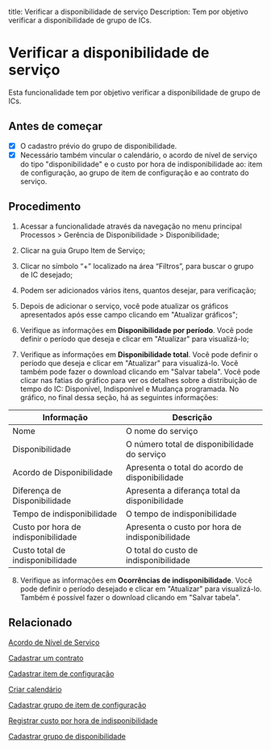 title: Verificar a disponibilidade de serviço
Description: Tem por objetivo verificar a disponibilidade de grupo de ICs.
# Verificar a disponibilidade de serviço

Esta funcionalidade tem por objetivo verificar a disponibilidade de grupo de ICs.

Antes de começar
--------------------

- [x] O cadastro prévio do grupo de disponibilidade.  
- [x] Necessário também vincular o calendário, o acordo de nível de serviço do tipo "disponibilidade" e o custo por hora de
indisponibilidade ao: item de configuração, ao grupo de item de configuração e ao contrato do serviço.

## Procedimento

1.  Acessar a funcionalidade através da navegação no menu principal Processos \>
    Gerência de Disponibilidade \> Disponibilidade;

2.  Clicar na guia Grupo Item de Serviço;

3.  Clicar no símbolo “+” localizado na área “Filtros”, para buscar o grupo de
    IC desejado;

4.  Podem ser adicionados vários itens, quantos desejar, para verificação;

5.  Depois de adicionar o serviço, você pode atualizar os gráficos apresentados após esse campo clicando em "Atualizar gráficos";

6.  Verifique as informações em **Disponibilidade por período**. Você pode definir o período que deseja e clicar em "Atualizar" para visualizá-lo;

7.  Verifique as informações em **Disponibilidade total**. Você pode definir o período que deseja e clicar em "Atualizar" para visualizá-lo. Você também pode fazer o download clicando em "Salvar tabela". Você pode clicar nas fatias do gráfico para ver os detalhes sobre a distribuição de tempo do IC: Disponível, Indisponível e Mudança programada. No gráfico, no final dessa seção, há as seguintes informações:

|Informação|Descrição|
|-----------|-----------|
|Nome|O nome do serviço|
|Disponibilidade|O número total de disponibilidade do serviço|
|Acordo de Disponibilidade|Apresenta o total do acordo de disponibilidade|
|Diferença de Disponibilidade|Apresenta a diferança total da disponibilidade|
|Tempo de indisponibilidade|O tempo de indisponibilidade|
|Custo por hora de indisponibilidade|Apresenta o custo por hora de indisponibilidade|
|Custo total de indisponibilidade|O total do custo de indisponibilidade|

8.  Verifique as informações em **Ocorrências de indisponibilidade**. Você pode definir o período desejado e clicar em "Atualizar" para visualizá-lo. Também é possível fazer o download clicando em "Salvar tabela".

Relacionado
----------------

[Acordo de Nível de Serviço](/pt-br/citsmart-platform-9/processes/service-level/use/service-level-agreement.html)

[Cadastrar um contrato](/pt-br/citsmart-platform-9/additional-features/contract-management/use/register-contract.html)

[Cadastrar item de configuração](/pt-br/citsmart-platform-9/processes/configuration/use/register-CI.html)

[Criar calendário](/pt-br/citsmart-platform-9/platform-administration/time/create-calendar.html)

[Cadastrar grupo de item de configuração](/pt-br/citsmart-platform-9/processes/configuration/configuration/register-configuration-item-group.html)

[Registrar custo por hora de indisponibilidade](/pt-br/citsmart-platform-9/processes/configuration/use/cost-per-hour-unavailability.html)

[Cadastrar grupo de disponibilidade](/pt-br/citsmart-platform-9/processes/availability/configuration/register-availability-group.html)

<!-- !!! tip "About"

    <b>Product/Version:</b> CITSmart | 9.00 &nbsp;&nbsp;
    <b>Updated:</b>01/15/2019 – Larissa Lourenço
